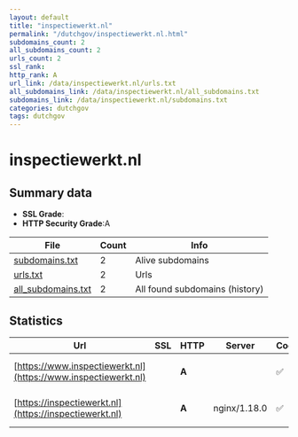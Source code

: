 ```yaml
---
layout: default
title: "inspectiewerkt.nl"
permalink: "/dutchgov/inspectiewerkt.nl.html"
subdomains_count: 2
all_subdomains_count: 2
urls_count: 2
ssl_rank: 
http_rank: A
url_link: /data/inspectiewerkt.nl/urls.txt
all_subdomains_link: /data/inspectiewerkt.nl/all_subdomains.txt
subdomains_link: /data/inspectiewerkt.nl/subdomains.txt
categories: dutchgov
tags: dutchgov
---
```



# inspectiewerkt.nl
## Summary data


 - **SSL Grade**:
 - **HTTP Security Grade**:A


| File       | Count | Info |
|------------|-------|------|
|[subdomains.txt](/DutchGovScope/data/inspectiewerkt.nl/subdomains.txt)|2|Alive subdomains|
|[urls.txt](/DutchGovScope/data/inspectiewerkt.nl/urls.txt)|2|Urls|
|[all_subdomains.txt](/DutchGovScope/data/inspectiewerkt.nl/all_subdomains.txt)|2|All found subdomains (history)|


## Statistics


| Url | SSL | HTTP | Server | Cookie | HSTS | CORS | CTO | CSP | XFO | XXP | RP |FP| Tech |Title |
|--------|-------|-------|------|------|------|------|------|------|------|------|------|------|------|------|
|[https://www.inspectiewerkt.nl](https://www.inspectiewerkt.nl)| | **A**||:white_check_mark: |:white_check_mark: | | | | :white_check_mark: | :white_check_mark: | :white_check_mark: | :white_check_mark: |HSTS OWL Carousel jQuery|Newsroom Nederla...|
|[https://inspectiewerkt.nl](https://inspectiewerkt.nl)| | **A**|nginx/1.18.0|:white_check_mark: |:white_check_mark: | | | | :white_check_mark: | :white_check_mark: | :white_check_mark: | :white_check_mark: |HSTS Nginx:1.18.0|301 Moved Perman...|

